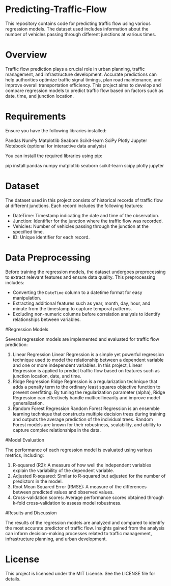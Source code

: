 # Predicting-Traffic-Flow

This repository contains code for predicting traffic flow using various regression models. The dataset used includes information about the number of vehicles passing through different junctions at various times.

# Overview

Traffic flow prediction plays a crucial role in urban planning, traffic management, and infrastructure development. Accurate predictions can help authorities optimize traffic signal timings, plan road maintenance, and improve overall transportation efficiency. This project aims to develop and compare regression models to predict traffic flow based on factors such as date, time, and junction location.

# Requirements

Ensure you have the following libraries installed:

Pandas
NumPy
Matplotlib
Seaborn
Scikit-learn
SciPy
Plotly
Jupyter Notebook (optional for interactive data analysis)

You can install the required libraries using pip:

pip install pandas numpy matplotlib seaborn scikit-learn scipy plotly jupyter


# Dataset

The dataset used in this project consists of historical records of traffic flow at different junctions. Each record includes the following features:

- DateTime: Timestamp indicating the date and time of the observation.
- Junction: Identifier for the junction where the traffic flow was recorded.
- Vehicles: Number of vehicles passing through the junction at the specified time.
- ID: Unique identifier for each record.

# Data Preprocessing

Before training the regression models, the dataset undergoes preprocessing to extract relevant features and ensure data quality. This preprocessing includes:

- Converting the `DateTime` column to a datetime format for easy manipulation.
- Extracting additional features such as year, month, day, hour, and minute from the timestamp to capture temporal patterns.
- Excluding non-numeric columns before correlation analysis to identify relationships between variables.

#Regression Models

Several regression models are implemented and evaluated for traffic flow prediction:

1. Linear Regression
Linear Regression is a simple yet powerful regression technique used to model the relationship between a dependent variable and one or more independent variables.
In this project, Linear Regression is applied to predict traffic flow based on features such as junction location, date, and time.
2. Ridge Regression
Ridge Regression is a regularization technique that adds a penalty term to the ordinary least squares objective function to prevent overfitting.
By tuning the regularization parameter (alpha), Ridge Regression can effectively handle multicollinearity and improve model generalization.
3. Random Forest Regression
Random Forest Regression is an ensemble learning technique that constructs multiple decision trees during training and outputs the average prediction of the individual trees.
Random Forest models are known for their robustness, scalability, and ability to capture complex relationships in the data.

#Model Evaluation

The performance of each regression model is evaluated using various metrics, including:

1. R-squared (R2): A measure of how well the independent variables explain the variability of the dependent variable.
2. Adjusted R-squared: Similar to R-squared but adjusted for the number of predictors in the model.
3. Root Mean Squared Error (RMSE): A measure of the differences between predicted values and observed values.
4. Cross-validation scores: Average performance scores obtained through k-fold cross-validation to assess model robustness.

#Results and Discussion

The results of the regression models are analyzed and compared to identify the most accurate predictor of traffic flow. Insights gained from the analysis can inform decision-making processes related to traffic management, infrastructure planning, and urban development.

# License

This project is licensed under the MIT License. See the LICENSE file for details.
